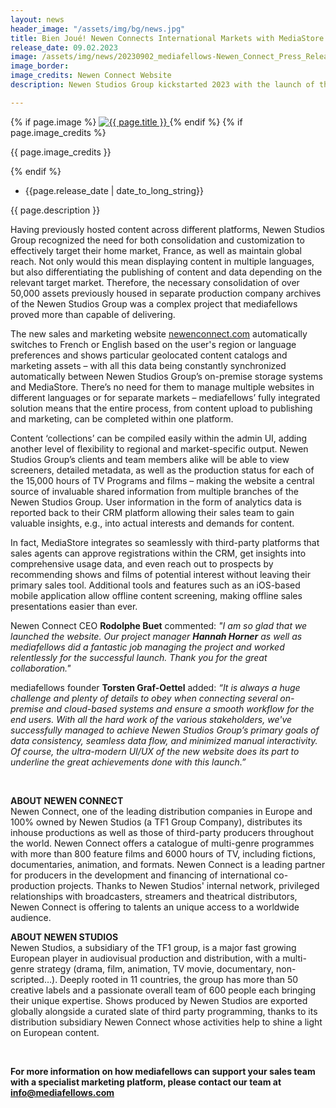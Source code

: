 ```yaml
---
layout: news
header_image: "/assets/img/bg/news.jpg"
title: Bien Joué! Newen Connects International Markets with MediaStore.
release_date: 09.02.2023
image: /assets/img/news/20230902_mediafellows-Newen_Connect_Press_Release.png
image_border:
image_credits: Newen Connect Website
description: Newen Studios Group kickstarted 2023 with the launch of their first-ever dual-language sales and marketing website which serves the French domestic as well as international market – in partnership with mediafellows.

---
```


<div class="row">
    <div class="col-xl-4 col-lg-4 col-md-12">
        <div class="s-details-img mb-30">
          {% if page.image %}
          <a href="{{ page.image }}" class="view">
            <img src="{{ page.image }}" alt="{{ page.title }}">  
          </a>
          {% endif %}
          {% if page.image_credits %}
          <p>{{ page.image_credits }}</p>
          {% endif %}
        </div>
    </div>
    <div class="col-xl-8 col-lg-8 col-md-12">
        <div class="service-details mb-40">
          <div class="meta-info">
              <ul>
                  <li class="posts-time">{{page.release_date | date_to_long_string}}</li>
              </ul>
          </div>
          <p>{{ page.description }}</p>
        </div>
    </div>
</div>
<div class="row">
    <div class="col-xl-12 col-lg-12">
        <div class="service-details mb-40">
          <p>
Having previously hosted content across different platforms, Newen Studios Group recognized the need for both consolidation and customization to effectively target their home market, France, as well as maintain global reach. Not only would this mean displaying content in multiple languages, but also differentiating the publishing of content and data depending on the relevant target market. Therefore, the necessary consolidation of over 50,000 assets previously housed in separate production company archives of the Newen Studios Group was a complex project that mediafellows proved more than capable of delivering. 
          </p>
          <p>
The new sales and marketing website  <a href="https://www.newenconnect.com/" target="blank">newenconnect.com</a> automatically switches to French or English based on the user's region or language preferences and shows particular geolocated content catalogs and marketing assets – with all this data being constantly synchronized automatically between Newen Studios Group’s on-premise storage systems and MediaStore. There’s no need for them to manage multiple websites in different languages or for separate markets – mediafellows’ fully integrated solution means that the entire process, from content upload to publishing and marketing, can be completed within one platform.
          </p>
          <p>
Content ‘collections’ can be compiled easily within the admin UI, adding another level of flexibility to regional and market-specific output. Newen Studios Group’s clients and team members alike will be able to view screeners, detailed metadata, as well as the production status for each of the 15,000 hours of TV Programs and films – making the website a central source of invaluable shared information from multiple branches of the Newen Studios Group. User information in the form of analytics data is reported back to their CRM platform allowing their sales team to gain valuable insights, e.g., into actual interests and demands for content.
          </p>
          <p>
In fact, MediaStore integrates so seamlessly with third-party platforms that sales agents can approve registrations within the CRM, get insights into comprehensive usage data, and even reach out to prospects by recommending shows and films of potential interest without leaving their primary sales tool. Additional tools and features such as an iOS-based mobile application allow offline content screening, making offline sales presentations easier than ever. 
          </p>
          <p>
Newen Connect CEO <strong>Rodolphe Buet</strong> commented: <i>"I am so glad that we launched the website. Our project manager <strong>Hannah Horner</strong> as well as mediafellows did a fantastic job managing the project and worked relentlessly for the successful launch. Thank you for the great collaboration."</i>
          </p>
          <p>
mediafellows founder <strong>Torsten Graf-Oettel</strong> added: <i>“It is always a huge challenge and plenty of details to obey when connecting several on-premise and cloud-based systems and ensure a smooth workflow for the end users. With all the hard work of the various stakeholders, we've successfully managed to achieve Newen Studios Group’s primary goals of data consistency, seamless data flow, and minimized manual interactivity. Of course, the ultra-modern UI/UX of the new website does its part to underline the great achievements done with this launch.”</i>
          </p>
<br>
          <p>
<strong>ABOUT NEWEN CONNECT</strong>
<br>
Newen Connect, one of the leading distribution companies in Europe and 100% owned by Newen Studios (a TF1 Group Company), distributes its inhouse productions as well as those of third-party producers throughout the world. Newen Connect offers a catalogue of multi-genre programmes with more than 800 feature films and 6000 hours of TV, including fictions, documentaries, animation, and formats.
Newen Connect is a leading partner for producers in the development and financing of international co-production projects. Thanks to Newen Studios' internal network, privileged relationships with broadcasters, streamers and theatrical distributors, Newen Connect is offering to talents an unique access to a worldwide audience.
          </p>
          <p>
<strong>ABOUT NEWEN STUDIOS</strong>
<br>
Newen Studios, a subsidiary of the TF1 group, is a major fast growing European player in audiovisual production and distribution, with a multi-genre strategy (drama, film, animation, TV movie, documentary, non-scripted…).
Deeply rooted in 11 countries, the group has more than 50 creative labels and a passionate overall team of 600 people each bringing their unique expertise.
Shows produced by Newen Studios are exported globally alongside a curated slate of third party programming, thanks to its distribution subsidiary Newen Connect whose activities help to shine a light on European content.
         </p>
<br>
         <p>
<strong>For more information on how mediafellows can support your sales team with a specialist marketing platform, please contact our team at <a href="mailto:info@mediafellows.com">info@mediafellows.com</a></strong>
          </p>
        </div>
    </div>
</div>
